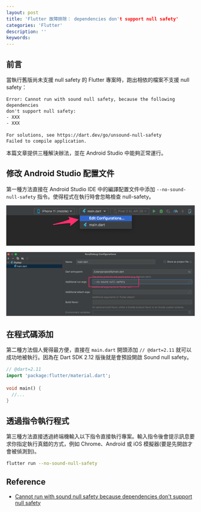 ```yaml
---
layout: post
title: 'Flutter 故障排除： dependencies don't support null safety'
categories: 'Flutter'
description: ''
keywords: 
---
```


## 前言
當執行舊版尚未支援 null safety 的 Flutter 專案時，跑出相依的檔案不支援 null safety：

```
Error: Cannot run with sound null safety, because the following dependencies
don't support null safety:
- XXX
- XXX

For solutions, see https://dart.dev/go/unsound-null-safety
Failed to compile application.
```

本篇文章提供三種解決辦法，並在 Android Studio 中能夠正常運行。

## 修改 Android Studio 配置文件
第一種方法直接在 Android Studio IDE 中的編譯配置文件中添加 `--no-sound-null-safety` 指令。使得程式在執行時會忽略檢查 null-safety。

![](/images/posts/Flutter/2022/img1110924-1.png)

![](/images/posts/Flutter/2022/img1110924-2.png)

## 在程式碼添加
第二種方法個人覺得最方便，直接在 `main.dart` 開頭添加 `// @dart=2.11` 就可以成功地被執行。因為在 Dart SDK 2.12 版後就是會預設開啟 Sound null safety。

```dart
// @dart=2.11
import 'package:flutter/material.dart';

void main() {
  //...
}
```

## 透過指令執行程式
第三種方法直接透過終端機輸入以下指令直接執行專案。輸入指令後會提示訊息要求你指定執行真錯的方式，例如 Chrome、Android 或 iOS 模擬器(要是先開啟才會被偵測到)。

```sh
flutter run --no-sound-null-safety
```

## Reference
- [Cannot run with sound null safety because dependencies don't support null safety](https://stackoverflow.com/questions/64917744/cannot-run-with-sound-null-safety-because-dependencies-dont-support-null-safety)